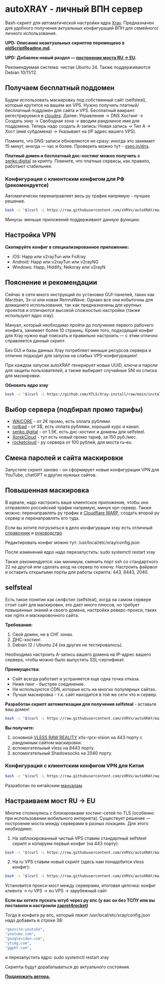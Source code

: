 # autoXRAY - личный ВПН сервер
Bash-скрипт для автоматической настройки ядра [Xray](https://github.com/XTLS/Xray-core). Предназначен для удобного получения актуальных конфигураций ВПН для семейного/личного использования.

**UPD: Описание неактуальных скриптов перемещено в [oldScriptReadme.md](https://github.com/xVRVx/autoXRAY/blob/main/oldScriptReadme.md).**

**UPD: Добавлен новый раздел — [построение моста RU -> EU](#%D0%BD%D0%B0%D1%81%D1%82%D1%80%D0%B0%D0%B8%D0%B2%D0%B0%D0%B5%D0%BC-%D0%BC%D0%BE%D1%81%D1%82-ru---eu).**

Рекомендуемая система: чистая Ubuntu 24. Также поддерживаются Debian 10/11/12.

## Получаем бесплатный поддомен

Будем использовать маскировку под собственный сайт (selfsteal), который крутится на вашем же VPS. Нужно получить платный/бесплатный поддомен для сайта и VPS.
Бесплатный ваирант: регестрируемся в [cloudns](https://www.cloudns.net/aff/id/1919804/). Далее: Управление -> DNS Хостинг -> Создать зону -> Свободная зона -> вводим рандомное имя для поддомена.
Теперь надо создать A-запись: Новая запись -> Тип А -> Хост (имя субдомена) -> Указывает на (IP адрес вашего VPS).

Помните, что DNS-записи обновляются не сразу: иногда это занимает 15 минут, иногда — час и более. 
Проверить можно тут - [xseo.in/dns](https://xseo.in/dns).

**Платный домен и бесплатный днс-хостинг можно получить** в [senko.digital](https://senko.digital/?ref=47670) за крипту.
Помните, что платные сервисы, как правило, работают стабильнее.

### Конфигурация с клиентским конфигом для РФ (рекомендуется)
Автоматически перенаправляет весь ру трафик напрямую - лучшее решение.
```bash
bash -c "$(curl -L https://raw.githubusercontent.com/xVRVx/autoXRAY/main/autoXRAYselfstealConfRU.sh)" -- вашДОМЕН.com
```
Минусы: меньше приложений поддерживают данную функцию.



## Настройка VPN
**Скопируйте конфиг в специализированное приложение:**

- iOS: Happ или v2rayTun или FoXray
- Android: Happ или v2rayTun или v2rayNG
- Windows: Happ, Hiddify, Nekoray или v2rayN


## Пояснение и рекомендации

Сейчас в сети много инструкций по установке GUI-панелей, таких как Marzban, 3x-ui или новая RemnaWave. Однако все они избыточны для домашнего использования, так как предназначены для крупных проектов и отличаются высокой сложностью настройки (также используют ядро xray). 

Мануал, который необходимо пройти до получения первого рабочего конфига, занимает более 10 страниц. 
Кроме того, подходящий конфиг для Xray нужно ещё поискать и правильно настроить — с этим отлично справляется данный скрипт.

Без GUI и базы данных Xray потребляет меньше ресурсов сервера и отлично подходит для запуска на слабых VPS-конфигурациях!

При каждом запуске autoXRAY генерирует новые UUID, ключи и пароли для защиты пользователей, а также выбирает случайные SNI из списка для маскировки.

**Обновить ядро xray**
```bash
bash -c "$(curl -L https://github.com/XTLS/Xray-install/raw/main/install-release.sh)" @ install
```

## Выбор сервера (подбирал промо тарифы)

- [WAICORE](https://waicore.com/?from=3063) - от 2€ промо, есть оплата рублями.
- [notbad](https://my.notbad.cloud/?from=188) - от 3$, есть оплата рублями, хороший курс и канал.
- [senko.digital](https://senko.digital/?ref=47670) - от 1.5€, есть днс-хостинг и домены для selfsteel.
- [XorekCloud](https://xorek.cloud/?from=28522) - тут есть новый промо тариф, за 150 руб./мес.
- [rocketcloud](https://rocketcloud.ru/?affiliate_uuid=e9ad7432-7898-4de2-8606-38eb90e0c1a6) - ру сервера от 100 рублей, для моста ru-eu.


## Смена паролей и сайта маскировки

Запустите скрипт заново - он сформирует новые конфигурации VPN для YouTube, chatGPT и других нужных сайтов.

## Повышенная маскировка

В идеале, надо настроить ваше клиентское приложение, чтобы оно отправляло российский трафик напрямую, минуя vpn сервер. Также можно: перенаправлять ру трафик в [Cloudflare WARP](https://marzban-docs.sm1ky.com/tutorials/cloudflare-warp/), создать второй ру сервер и перенаправлять его туда.

Если вы хотите погрузиться в дело конфигурации xray есть отличный [справочник](https://xtls.github.io/ru/config/outbounds/vless.html) и [руководство](https://github.com/XTLS/Xray-core/discussions/3518).

Редактировать конфиг можно тут: /usr/local/etc/xray/config.json

После изменений ядро надо перезапустить: sudo systemctl restart xray

Также рекомендуется: как минимум, сменить порт ssh со стандартного 22 на другой или сделать вход на сервер по ключу. Настроить файрвол и оставить открытыми порты для работы скрипта: 443, 8443, 2040.


## selfsteal

Есть такое понятие как селфстил (selfsteal), когда на самом сервере стоит сайт для маскировки, это дает много плюсов, но требует повышенных знаний и своего домена, настройки реверс-прокси, таких как nginx и маскировочного сайта.

**Требования:**
1. Свой домен, не в СНГ зонах.
2. ДНС-хостинг.
3. Debian 12 / Ubuntu 24 (на других не тестировалось).

Необходимо настроить A-запись вашего домена на IP-адрес вашего сервера, чтобы можно было выпустить SSL-сертификат.

**Преимущества:**
- Сайт всегда работает и устраняется еще одна точка отказа.
- Ниже пинг - быстрее соединение.
- Не используются CDN, которые есть на многих популярных сайтах.
- Лучше маскировка - т.к. сайт находится в той же сети что и сервер.

**Разработан скрипт автоматизации для получения selfsteal** - вставьте ваш домен!
```bash
bash -c "$(curl -L https://raw.githubusercontent.com/xVRVx/autoXRAY/main/autoXRAYselfsteal.sh)" -- вашДОМЕН.com
```
**Вы получите:**
1. основной [VLESS RAW REALITY](https://gozargah.github.io/marzban/ru/docs/xray-inbounds) xtls-rprx-vision на 443 порту с рандомным сайтом маскировки.
2. вспомогательный vless на 8443 порту.
3. вспомогательный Shadowsocks на 2040 порту.



### Конфигурация с клиентским конфигом VPN для Китая
```bash
bash -c "$(curl -L https://raw.githubusercontent.com/xVRVx/autoXRAY/main/autoXRAYselfstealConfChina.sh)" -- вашДОМЕН.com
```
Разработан по китайским [мануалам](https://xtls.github.io/ru/document/level-0/ch08-xray-clients.html#_8-3-%D0%B4%D0%BE%D0%BF%D0%BE%D0%BB%D0%BD%D0%B8%D1%82%D0%B5%D0%BB%D1%8C%D0%BD%D0%BE%D0%B5-%D0%B7%D0%B0%D0%B4%D0%B0%D0%BD%D0%B8%D0%B5-1-%D0%BD%D0%B0%D1%81%D1%82%D1%80%D0%BE%D0%B8%D0%BA%D0%B0-xray-core-%D0%BD%D0%B0-%D0%BF%D0%BA-%D0%B2%D1%80%D1%83%D1%87%D0%BD%D1%83%D1%8E).



## Настраиваем мост RU -> EU
Многие столкнулись с блокировками хостинг-сетей по TLS (особенно при использовании мобильного интернета). Существует решение — построение моста между серверами в разных локациях. Для этого необходимо:

1) На заблокированный чистый VPS ставим стандартный selfsteel скрипт и копируем первый конфиг (на 443 порту):
```bash
bash -c "$(curl -L https://raw.githubusercontent.com/xVRVx/autoXRAY/main/autoXRAYselfsteal.sh)" -- поддомен1.вашДОМЕН.com
```
2) На ru VPS ставим новый скрипт (здесь нам понадобится vless конфиг):
```bash
bash -c "$(curl -L https://raw.githubusercontent.com/xVRVx/autoXRAY/main/autoXRAYselfstealConfRUbrEU.sh)" -- поддомен2.вашДОМЕН.com "vless://вашКонфиг"
```
Установится прокси мост между серверами, итоговая цепочка: конфиг клиента -> ru VPS -> eu VPS -> зарубежный сайт

**Если вы хотите пускать ютуб через ру впс (у вас он без ТСПУ или вы поставили и настроили [zapret4rocket](https://github.com/IndeecFOX/zapret4rocket))**

Тогда в конфиге ру впс, который лежит /usr/local/etc/xray/config.json надо добавить в строке 38:
```bash
"geosite:youtube",
"youtube.com",
"googlevideo.com",
"ytimg.com",
"ggpht.com",
```
и перезапустить ядро: sudo systemctl restart xray

Скрипты будут дорабатываться до актуального состояния.

**[Поддержать автора.](https://pay.cryptocloud.plus/pos/Weu1Y0fOhLho0nte)**
